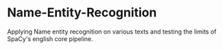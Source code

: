 # Name-Entity-Recognition
Applying Name entity recognition on various texts and testing the limits of SpaCy's english core pipeline.
